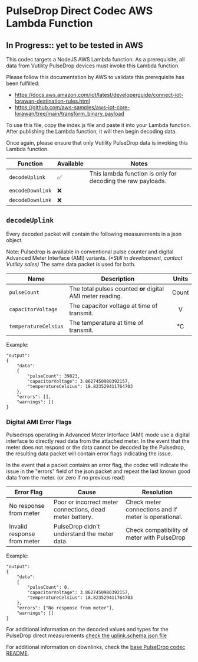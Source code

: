 # PulseDrop Direct Codec AWS Lambda Function

## In Progress:: yet to be tested in AWS

This codec targets a NodeJS AWS Lambda function. As a prerequisite, all data from Vutility PulseDrop devices must invoke this Lambda function.

Please follow this documentation by AWS to validate this prerequisite has been fulfilled:
- https://docs.aws.amazon.com/iot/latest/developerguide/connect-iot-lorawan-destination-rules.html
- https://github.com/aws-samples/aws-iot-core-lorawan/tree/main/transform_binary_payload

To use this file, copy the index.js file and paste it into your Lambda function. After publishing the Lambda function, it will then begin decoding data.

Once again, please ensure that only Vutility PulseDrop data is invoking this Lambda function.

| Function | Available | Notes |
| --- | --- | --- |
| `decodeUplink`| ✅ | This lambda function is only for decoding the raw payloads. |
| `encodeDownlink`| ❌ | |
| `decodeDownlink`| ❌ | |


## `decodeUplink`

Every decoded packet will contain the following measurements in a json object.

Note: Pulsedrop is available in conventional pulse counter and digital Advanced Meter Interface (AMI) variants. *(\*Still in development, contact Vutility sales)* The same data packet is used for both.

| Name | Description | Units |
| --- | --- | :---: |
| `pulseCount` | The total pulses counted **or** digital AMI meter reading. | Count |
| `capacitorVoltage` | The capacitor voltage at time of transmit. | V |
| `temperatureCelsius` | The temperature at time of transmit. | °C |

Example:
```
"output":
{
    "data":
    {
        "pulseCount": 39823,
        "capacitorVoltage": 3.8627450980392157,
        "temperatureCelsius": 18.823529411764703
    },
    "errors": [],
    "warnings": []
}
```
### Digital AMI Error Flags
Pulsedrops operating in Advanced Meter Interface (AMI) mode use a digital interface to directly read data from the attached meter. In the event that the meter does not respond or the data cannot be decoded by the Pulsedrop, the resulting data packet will contain error flags indicating the issue.

In the event that a packet contains an error flag, the codec will indicate the issue in the "errors" field of the json packet and repeat the last known good data from the meter. (or zero if no previous read)

| Error Flag | Cause | Resolution |
| --- | --- | --- |
| No response from meter | Poor or incorrect meter connections, dead meter battery. | Check meter connections and if meter is operational. |
| Invalid response from meter | PulseDrop didn't understand the meter data. | Check compatibility of meter with PulseDrop |

Example:
```
"output":
{
    "data":
    {
        "pulseCount": 0,
        "capacitorVoltage": 3.8627450980392157,
        "temperatureCelsius": 18.823529411764703
    },
    "errors": ["No response from meter"],
    "warnings": []
}
```

For additional information on the decoded values and types for the PulseDrop direct measurements [check the uplink.schema.json file](/pulsedrop_direct/uplink.schema.json)

For additional information on downlinks, check the [base PulseDrop codec README](/pulsedrop_direct/index-readme.md).